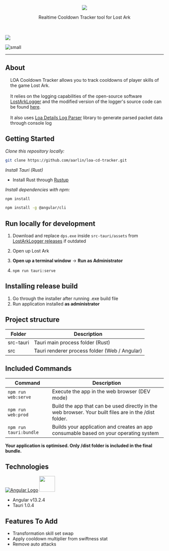 <p align="center">
  <img src="https://user-images.githubusercontent.com/5667435/187566448-92afef6a-0a07-4d7f-be14-f1523095c573.png" />
  <p align="center">Realtime Cooldown Tracker tool for Lost Ark</p>

  <br />
  <br />

  <a href="https://github.com/karaeren/loa-cd-tracker/releases/latest">
    <img src="https://img.shields.io/github/downloads/aarlin/loa-cd-tracker/total?style=for-the-badge" />
  </a>

  <br />

  <!-- <img src="https://img.shields.io/github/package-json/v/karaeren/loa-details?style=flat-square" /> -->
</p>

![small](https://user-images.githubusercontent.com/5667435/187566044-e150408b-4d5d-4bec-b8b8-211f1dfaf1d1.png)

<hr />

## About

<p style="margin-left: 16px; margin-top: 16px" class="text-body1">
LOA Cooldown Tracker allows you to track cooldowns of player skills of the game Lost Ark.
<br />
<br />
It relies on the logging capabilities of the open-source software
<a href="https://github.com/shalzuth/LostArkLogger" class="custom-link" >LostArkLogger</a> and the modified version of the logger's source code can be found <a href="https://github.com/karaeren/LostArkLogger" class="custom-link">here</a>.
<br/>
<br/>
It also uses <a href="https://github.com/karaeren/loa-details-log-parser" class="custom-link">Loa Details Log Parser</a> library to generate parsed packet data through console log
</p>

## Getting Started

*Clone this repository locally:*

``` bash
git clone https://github.com/aarlin/loa-cd-tracker.git
```

*Install Tauri (Rust)*

- Install Rust through [Rustup](https://rustup.rs/)  

*Install dependencies with npm:*

``` bash
npm install
```

``` bash
npm install -g @angular/cli
```

## Run locally for development

1. Download and replace `dps.exe` inside `src-tauri/assets` from [LostArkLogger releases](https://github.com/shalzuth/LostArkLogger/releases) if outdated  
2. Open up Lost Ark  

3. **Open up a terminal window** -> **Run as Administrator**
4. `npm run tauri:serve`  

## Installing release build

1. Go through the installer after running .exe build file
2. Run application installed **as administrator**
 
## Project structure

| Folder    | Description                                   |
|-----------|-----------------------------------------------|
| src-tauri | Tauri main process folder (Rust)              |
| src       | Tauri renderer process folder (Web / Angular) |

## Included Commands

| Command                 | Description                                                                                           |
|-------------------------|-------------------------------------------------------------------------------------------------------|
| `npm run web:serve`     | Execute the app in the web browser (DEV mode)                                                         |
| `npm run web:prod`      | Build the app that can be used directly in the web browser. Your built files are in the /dist folder. |
| `npm run tauri:bundle`  | Builds your application and creates an app consumable based on your operating system                  |

**Your application is optimised. Only /dist folder is included in the final bundle.**

## Technologies 

[![Angular Logo](https://www.vectorlogo.zone/logos/angular/angular-icon.svg)](https://angular.io/) <img src="https://raw.githubusercontent.com/gilbarbara/logos/master/logos/tauri.svg" width="50">

- Angular v13.2.4
- Tauri 1.0.4

## Features To Add

- Transformation skill set swap
- Apply cooldown multiplier from swiftness stat
- Remove auto attacks
